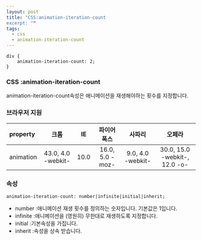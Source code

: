 ```yaml
---
layout: post
title: "CSS:animation-iteration-count
excerpt: ""
tags: 
  - css
  - animation-iteration-count
---
```


```
div {
    animation-iteration-count: 2;
}
```
### CSS :animation-iteration-count

animation-iteration-count속성은 애니메이션을 재생해야하는 횟수를 지정합니다.

### 브라우저 지원
| property | 크롬 | IE | 파이어폭스 | 사파리 | 오페라 |
|:--------|:--------:|:--------:|:--------:|:--------:|:--------:|
| animation | 43.0, 4.0 -webkit- | 10.0 | 16.0, 5.0 -moz- | 9.0, 4.0 -webkit- | 30.0, 15.0 -webkit-, 12.0 -o- |

### 속성
`animation-iteration-count: number|infinite|initial|inherit;`

+ number :애니메이션 재생 횟수를 정의하는 숫자입니다. 기본값은 1입니다.
+ infinite :애니메이션을 (영원히) 무한대로 재생하도록 지정합니다.
+ initial :기본속성을 가집니다.
+ inherit :속성을 상속 받습니다.
